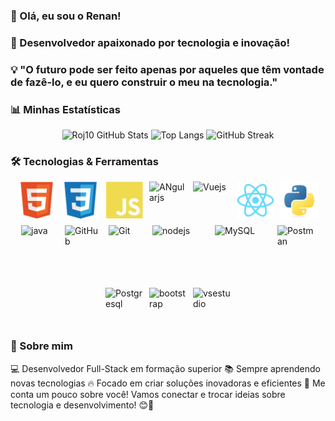 ### 👋 Olá, eu sou o Renan!<br/>
### 🚀 Desenvolvedor apaixonado por tecnologia e inovação!<br/>
### 💡 "O futuro pode ser feito apenas por aqueles que têm vontade de fazê-lo, e eu quero construir o meu na tecnologia."<br/>

### 📊 Minhas Estatísticas
<div align="center"> <img height="180em" src="https://github-readme-stats.vercel.app/api?username=Roj10&show_icons=true&theme=dracula" alt="Roj10 GitHub Stats"/> <img height="180em" src="https://github-readme-stats.vercel.app/api/top-langs/?username=Roj10&layout=compact&theme=dracula" alt="Top Langs"/> <img height="180em" src="https://streak-stats.demolab.com/?user=Roj10&theme=dracula" alt="GitHub Streak"/> </div>


### 🛠 Tecnologias & Ferramentas
<div style="display: flex; flex-wrap: wrap; justify-content: center; gap: 10px;"> <img src="https://raw.githubusercontent.com/devicons/devicon/master/icons/html5/html5-original.svg" alt="HTML5" width="60" height="60"/> <img src="https://raw.githubusercontent.com/devicons/devicon/master/icons/css3/css3-original.svg" alt="CSS3" width="60" height="60"/> <img src="https://raw.githubusercontent.com/devicons/devicon/master/icons/javascript/javascript-plain.svg" alt="JavaScript" width="60" height="60"/><img src="https://cdn.jsdelivr.net/gh/devicons/devicon@latest/icons/angularjs/angularjs-original.svg" alt="ANgularjs" width="60" height="60"/> <img src="https://cdn.jsdelivr.net/gh/devicons/devicon@latest/icons/vuejs/vuejs-original.svg" alt="Vuejs" width="60" height="60"/> <img src="https://raw.githubusercontent.com/devicons/devicon/master/icons/react/react-original.svg" alt="React" width="60" height="60"/> <img src="https://raw.githubusercontent.com/devicons/devicon/master/icons/python/python-original.svg" alt="Python" width="60" height="60"/> <img src="https://cdn.jsdelivr.net/gh/devicons/devicon@latest/icons/java/java-original-wordmark.svg" alt="java" width="60" height="60"/> <img src="https://cdn.jsdelivr.net/gh/devicons/devicon@latest/icons/github/github-original.svg" alt="GitHub" width="60" height="60"/> <img src="https://cdn.jsdelivr.net/gh/devicons/devicon@latest/icons/git/git-original.svg" alt="Git" width="60" height="60"/> <img src="https://cdn.jsdelivr.net/gh/devicons/devicon@latest/icons/nodejs/nodejs-original-wordmark.svg" alt="nodejs" width="90" height="90" /><img src="https://cdn.jsdelivr.net/gh/devicons/devicon@latest/icons/mysql/mysql-original-wordmark.svg" alt="MySQL" width="90" height="90"/><img src="https://cdn.jsdelivr.net/gh/devicons/devicon@latest/icons/postman/postman-original.svg" alt="Postman" width="60" height="60"/><img src="https://cdn.jsdelivr.net/gh/devicons/devicon@latest/icons/postgresql/postgresql-original.svg" alt="Postgresql" width="60" height="60"/><img src="https://cdn.jsdelivr.net/gh/devicons/devicon@latest/icons/bootstrap/bootstrap-original.svg" alt="bootstrap" width="60" height="60" /> <img src="https://cdn.jsdelivr.net/gh/devicons/devicon@latest/icons/vscode/vscode-original.svg" alt="vsestudio" width="60" height="60"/>
 </div>


### 🚀 Sobre mim<br/>
💻 Desenvolvedor Full-Stack em formação superior
📚 Sempre aprendendo novas tecnologias
🔥 Focado em criar soluções inovadoras e eficientes
💬 Me conta um pouco sobre você! Vamos conectar e trocar ideias sobre tecnologia e desenvolvimento! 😊🚀
